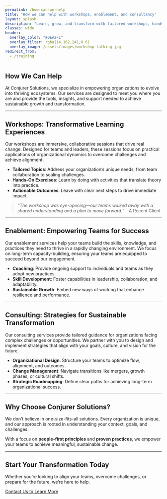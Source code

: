 ```yaml
---
permalink: /how-can-we-help
title: "How we can help with workshops, enablement, and consultancy"
layout: splash
description: "Learn, grow, and transform with tailored workshops, hands-on enablement, and expert consultancy."
classes: wide
header: 
  overlay_color: "#0EA2F1"
  overlay_filter: rgba(14,162,241,0.6)
  overlay_image: /assets/images/workshop-talking.jpg
redirect_from:
  - /training
---
```


## How We Can Help

At Conjurer Solutions, we specialize in empowering organizations to evolve into thriving ecosystems. Our services are designed to meet you where you are and provide the tools, insights, and support needed to achieve sustainable growth and transformation.

---

## Workshops: Transformative Learning Experiences

Our workshops are immersive, collaborative sessions that drive real change. Designed for teams and leaders, these sessions focus on practical applications of organizational dynamics to overcome challenges and achieve alignment.

- **Tailored Topics**: Address your organization’s unique needs, from team collaboration to scaling challenges.  
- **Hands-On Exercises**: Learn by doing with activities that translate theory into practice.  
- **Actionable Outcomes**: Leave with clear next steps to drive immediate impact.  

> *“The workshop was eye-opening—our teams walked away with a shared understanding and a plan to move forward.”* – A Recent Client  

---

## Enablement: Empowering Teams for Success

Our enablement services help your teams build the skills, knowledge, and practices they need to thrive in a rapidly changing environment. We focus on long-term capacity-building, ensuring your teams are equipped to succeed beyond our engagement.  

- **Coaching**: Provide ongoing support to individuals and teams as they adopt new practices.  
- **Skill Development**: Foster capabilities in leadership, collaboration, and adaptability.  
- **Sustainable Growth**: Embed new ways of working that enhance resilience and performance.  

---

## Consulting: Strategies for Sustainable Transformation

Our consulting services provide tailored guidance for organizations facing complex challenges or opportunities. We partner with you to design and implement strategies that align with your goals, culture, and vision for the future.  

- **Organizational Design**: Structure your teams to optimize flow, alignment, and outcomes.  
- **Change Management**: Navigate transitions like mergers, growth phases, or cultural shifts.  
- **Strategic Roadmapping**: Define clear paths for achieving long-term organizational success.  

---

## Why Choose Conjurer Solutions?

We don’t believe in one-size-fits-all solutions. Every organization is unique, and our approach is rooted in understanding your context, goals, and challenges.  

With a focus on **people-first principles** and **proven practices**, we empower your teams to achieve meaningful, sustainable change.

---

## Start Your Transformation Today

Whether you’re looking to align your teams, overcome challenges, or prepare for the future, we’re here to help.

[Contact Us to Learn More](/contact)

